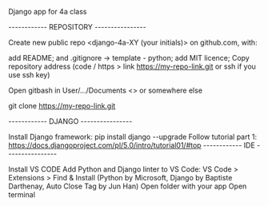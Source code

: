 Django app for 4a class

------------ REPOSITORY ----------------

Create new public repo <django-4a-XY (your initials)> on github.com, with:

add README;
and .gitignore -> template - python;
add MIT licence;
Copy repository address (code / https > link https://my-repo-link.git or ssh if you use ssh key)

Open gitbash in User/.../Documents <> or somewhere else

git clone https://my-repo-link.git

------------ DJANGO ----------------

Install Django framework: pip install django --upgrade
Follow tutorial part 1: https://docs.djangoproject.com/pl/5.0/intro/tutorial01/#top
------------ IDE ----------------

Install VS CODE
Add Python and Django linter to VS Code: VS Code > Extensions > Find & Install (Python by Microsoft, Django by Baptiste Darthenay, Auto Close Tag by Jun Han)
Open folder with your app
Open terminal
